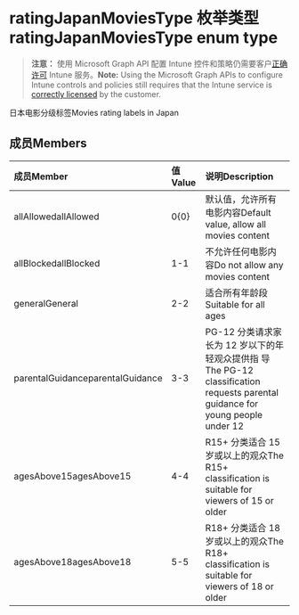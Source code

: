 # <a name="ratingjapanmoviestype-enum-type"></a><span data-ttu-id="9877a-101">ratingJapanMoviesType 枚举类型</span><span class="sxs-lookup"><span data-stu-id="9877a-101">ratingJapanMoviesType enum type</span></span>

> <span data-ttu-id="9877a-102">**注意：** 使用 Microsoft Graph API 配置 Intune 控件和策略仍需要客户[正确许可](https://go.microsoft.com/fwlink/?linkid=839381) Intune 服务。</span><span class="sxs-lookup"><span data-stu-id="9877a-102">**Note:** Using the Microsoft Graph APIs to configure Intune controls and policies still requires that the Intune service is [correctly licensed](https://go.microsoft.com/fwlink/?linkid=839381) by the customer.</span></span>

<span data-ttu-id="9877a-103">日本电影分级标签</span><span class="sxs-lookup"><span data-stu-id="9877a-103">Movies rating labels in Japan</span></span>
## <a name="members"></a><span data-ttu-id="9877a-104">成员</span><span class="sxs-lookup"><span data-stu-id="9877a-104">Members</span></span>
|<span data-ttu-id="9877a-105">成员</span><span class="sxs-lookup"><span data-stu-id="9877a-105">Member</span></span>|<span data-ttu-id="9877a-106">值</span><span class="sxs-lookup"><span data-stu-id="9877a-106">Value</span></span>|<span data-ttu-id="9877a-107">说明</span><span class="sxs-lookup"><span data-stu-id="9877a-107">Description</span></span>|
|:---|:---|:---|
|<span data-ttu-id="9877a-108">allAllowed</span><span class="sxs-lookup"><span data-stu-id="9877a-108">allAllowed</span></span>|<span data-ttu-id="9877a-109">0</span><span class="sxs-lookup"><span data-stu-id="9877a-109">{0}</span></span>|<span data-ttu-id="9877a-110">默认值，允许所有电影内容</span><span class="sxs-lookup"><span data-stu-id="9877a-110">Default value, allow all movies content</span></span>|
|<span data-ttu-id="9877a-111">allBlocked</span><span class="sxs-lookup"><span data-stu-id="9877a-111">allBlocked</span></span>|<span data-ttu-id="9877a-112">1</span><span class="sxs-lookup"><span data-stu-id="9877a-112">-1</span></span>|<span data-ttu-id="9877a-113">不允许任何电影内容</span><span class="sxs-lookup"><span data-stu-id="9877a-113">Do not allow any movies content</span></span>|
|<span data-ttu-id="9877a-114">general</span><span class="sxs-lookup"><span data-stu-id="9877a-114">General</span></span>|<span data-ttu-id="9877a-115">2</span><span class="sxs-lookup"><span data-stu-id="9877a-115">-2</span></span>|<span data-ttu-id="9877a-116">适合所有年龄段</span><span class="sxs-lookup"><span data-stu-id="9877a-116">Suitable for all ages</span></span>|
|<span data-ttu-id="9877a-117">parentalGuidance</span><span class="sxs-lookup"><span data-stu-id="9877a-117">parentalGuidance</span></span>|<span data-ttu-id="9877a-118">3</span><span class="sxs-lookup"><span data-stu-id="9877a-118">-3</span></span>|<span data-ttu-id="9877a-119">PG-12 分类请求家长为 12 岁以下的年轻观众提供指 导</span><span class="sxs-lookup"><span data-stu-id="9877a-119">The PG-12 classification requests parental guidance for young people under 12</span></span>|
|<span data-ttu-id="9877a-120">agesAbove15</span><span class="sxs-lookup"><span data-stu-id="9877a-120">agesAbove15</span></span>|<span data-ttu-id="9877a-121">4</span><span class="sxs-lookup"><span data-stu-id="9877a-121">-4</span></span>|<span data-ttu-id="9877a-122">R15+ 分类适合 15 岁或以上的观众</span><span class="sxs-lookup"><span data-stu-id="9877a-122">The R15+ classification is suitable for viewers of 15 or older</span></span>|
|<span data-ttu-id="9877a-123">agesAbove18</span><span class="sxs-lookup"><span data-stu-id="9877a-123">agesAbove18</span></span>|<span data-ttu-id="9877a-124">5</span><span class="sxs-lookup"><span data-stu-id="9877a-124">-5</span></span>|<span data-ttu-id="9877a-125">R18+ 分类适合 18 岁或以上的观众</span><span class="sxs-lookup"><span data-stu-id="9877a-125">The R18+ classification is suitable for viewers of 18 or older</span></span>|



